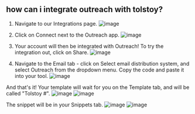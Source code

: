 ## how can i integrate outreach with tolstoy?

1. Navigate to our Integrations page. 
![image](https://github.com/user-attachments/assets/451678ff-b39f-4b66-962b-eae238d30ac7)

2. Click on Connect next to the Outreach app. 
![image](https://github.com/user-attachments/assets/f676cd2e-e96f-4ca6-add4-a6a9cad46a92)

3. Your account will then be integrated with Outreach! To try the integration out, click on Share.
![image](https://github.com/user-attachments/assets/21ee2089-4f3b-4c5b-bced-e743c5fc75ce)


4. Navigate to the Email tab - click on Select email distribution system, and select Outreach from the dropdown menu. Copy the code and paste it into your tool. 
![image](https://github.com/user-attachments/assets/bbd39272-fe5d-47ad-921b-06614e0ab6a3)


And that's it! Your template will wait for you on the Template tab, and will be called "Tolstoy #". 
![image](https://github.com/user-attachments/assets/8735ffa3-9ab8-47a7-8805-c5c73a4c52f7)
![image](https://github.com/user-attachments/assets/8c7ca106-f4d8-49fc-9e40-8b4c644f76ec)


The snippet will be in your Snippets tab. 
![image](https://github.com/user-attachments/assets/260ee2c2-4666-4afe-93c1-0f7be9f509e3)
![image](https://github.com/user-attachments/assets/1398d5c2-d9b0-43e1-9bd1-a65ecf1e89a7)


